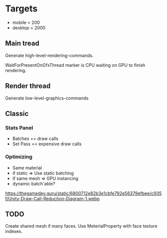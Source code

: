 # Targets
- mobile < 200 
- desktop < 2000


## Main tread
Generate high-level-rendering-commands.

WaitForPresentOnGfxThread marker is CPU waiting on GPU to finish rendering.

## Render thread
Generate low-level-graphics-commands


## Classic
### Stats Panel
- Batches == draw calls
- Set Pass == expensive draw calls
### Optimizing 
- Same material
- if static => Use static batching
- if same mesh => GPU instancing
- dynamic batch'able?


https://thegamedev.guru/static/6800712e82b3e1cbfe792e56379efbee/c935f/Unity-Draw-Call-Reduction-Diagram-1.webp

## TODO
Create shared mesh if many faces.
Use MeterialProperty with face texture indexes.